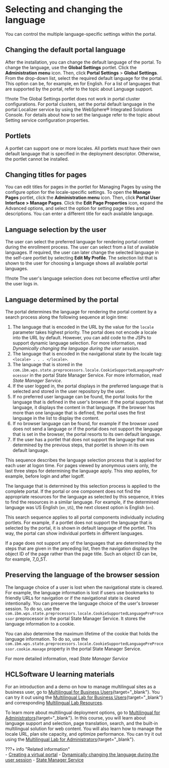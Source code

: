 # Selecting and changing the language

You can control the multiple language-specific settings within the portal.

## Changing the default portal language

After the installation, you can change the default language of the portal. To change the language, use the **Global Settings** portlet. Click the **Administration menu** icon. Then, click **Portal Settings** \> **Global Settings**. From the drop-down list, select the required default language for the portal. This option can be, for example, en for English. For a list of languages that are supported by the portal, refer to the topic about Language support.

!!!note
    The Global Settings portlet does not work in portal cluster configurations. For portal clusters, set the portal default language in the portal Localizer service by using the WebSphere® Integrated Solutions Console. For details about how to set the language refer to the topic about Setting service configuration properties.

## Portlets

A portlet can support one or more locales. All portlets must have their own default language that is specified in the deployment descriptor. Otherwise, the portlet cannot be installed.

## Changing titles for pages

You can edit titles for pages in the portlet for Managing Pages by using the configure option for the locale-specific settings. To open the **Manage Pages** portlet, click the **Administration menu** icon. Then, click **Portal User Interface > Manage Pages**. Click the **Edit Page Properties** icon, expand the Advanced options, and select the option for setting page titles and descriptions. You can enter a different title for each available language.

## Language selection by the user

The user can select the preferred language for rendering portal content during the enrollment process. The user can select from a list of available languages. If required, the user can later change the selected language in the self-care portlet by selecting **Edit My Profile**. The selection list that is shown to the user for choosing a language shows all available portal languages.

!!!note
    The user's language selection does not become effective until after the user logs in.

## Language determined by the portal

The portal determines the language for rendering the portal content by a search process along the following sequence at login time:

1.  The language that is encoded in the URL by the value for the `locale` parameter takes highest priority. The portal does not encode a locale into the URL by default. However, you can add code to the JSPs to support dynamic language selection. For more information, read *Dynamically changing the language during the user session*.
2.  The language that is encoded in the navigational state by the locale tag: `<locale> . . . </locale>`.
3.  The language that is stored in the `com.ibm.wps.state.preprocessors.locale.CookieSupportedLanguagePreProcessor` in the portal State Manager Service. For more information, read *State Manager Service*.
4.  If the user logged in, the portal displays in the preferred language that is selected and stored in the user repository by the user.
5.  If no preferred user language can be found, the portal looks for the language that is defined in the user's browser. If the portal supports that language, it displays the content in that language. If the browser has more than one language that is defined, the portal uses the first language in the list to display the content.
6.  If no browser language can be found, for example if the browser used does not send a language or if the portal does not support the language that is set in the browser, the portal resorts to its own default language.
7.  If the user has a portlet that does not support the language that was determined by the previous steps, that portlet is shown in its own default language.

This sequence describes the language selection process that is applied for each user at logon time. For pages viewed by anonymous users only, the last three steps for determining the language apply. This step applies, for example, before login and after logoff.

The language that is determined by this selection process is applied to the complete portal. If the portal or one component does not find the appropriate resources for the language as selected by this sequence, it tries to find the resources in a similar language. For example, if the determined language was US English (`en_US`), the next closest option is English (`en`).

This search sequence applies to all portal components individually including portlets. For example, if a portlet does not support the language that is selected by the portal, it is shown in default language of the portlet. This way, the portal can show individual portlets in different languages.

If a page does not support any of the languages that are determined by the steps that are given in the preceding list, then the navigation displays the object ID of the page rather than the page title. Such an object ID can be, for example, 7_0_5T.

## Preserving the language of the browser session

The language choice of a user is lost when the navigational state is cleared. For example, the language information is lost if users use bookmarks to friendly URLs for navigation or if the navigational state is cleared intentionally. You can preserve the language choice of the user's browser session. To do so, use the `com.ibm.wps.state.preprocessors.locale.CookieSupportedLanguagePreProcessor` preprocessor in the portal State Manager Service. It stores the language information to a cookie.

You can also determine the maximum lifetime of the cookie that holds the language information. To do so, use the `com.ibm.wps.state.preprocessors.locale.CookieSupportedLanguagePreProcessor.cookie.maxage` property in the portal State Manager Service.

For more detailed information, read *State Manager Service*

## HCLSoftware U learning materials

For an introduction and a demo on how to manage multilingual sites as a business user, go to [Multilingual for Business Users](https://hclsoftwareu.hcltechsw.com/component/axs/?view=sso_config&id=3&forward=https%3A%2F%2Fhclsoftwareu.hcltechsw.com%2Fcourses%2Flesson%2F%3Fid%3D2792){target="_blank"}. You can try it out using the [Multilingual Lab for Business Users](https://hclsoftwareu.hcltechsw.com/images/Lc4sMQCcN5uxXmL13gSlsxClNTU3Mjc3NTc4MTc2/DS_Academy/DX/Business_User/HDX-BU-200_Multilingual_Lab.pdf){target="_blank"} and corresponding [Multilingual Lab Resources](https://hclsoftwareu.hcltechsw.com/images/Lc4sMQCcN5uxXmL13gSlsxClNTU3Mjc3NTc4MTc2/DS_Academy/DX/Business_User/HDX-BU-200_Multilingual_Lab_Resources.zip).

To learn more about multilingual deployment options, go to [Multilingual for Administrators](https://hclsoftwareu.hcltechsw.com/component/axs/?view=sso_config&id=3&forward=https%3A%2F%2Fhclsoftwareu.hcltechsw.com%2Fcourses%2Flesson%2F%3Fid%3D3364){target="_blank"}. In this course, you will learn about language support and selection, page translation, search, and the built-in multilingual solution for web content. You will also learn how to manage the locale URL, plan site capacity, and optimize performance. You can try it out using the [Multilingual Lab for Administrators](https://hclsoftwareu.hcltechsw.com/component/axs/?view=sso_config&id=3&forward=https%3A%2F%2Fhclsoftwareu.hcltechsw.com%2Fcourses%2Flesson%2F%3Fid%3D3364){target="_blank"}.

???+ info "Related information"  
    -   [Creating a virtual portal](../../../../build_sites/virtual_portal/mng_vp/h_virtual_create.md)
    -   [Dynamically changing the language during the user session](../../portal_admin_tools/language_support/adchglang_dynamic.md)
    -   [State Manager Service](../../../../deployment/manage/config_portal_behavior/service_config_properties/portal_svc_cfg/statemanager_svc/index.md)
